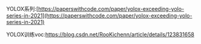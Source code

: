 YOLOX系列:[https://paperswithcode.com/paper/yolox-exceeding-yolo-series-in-2021](https://paperswithcode.com/paper/yolox-exceeding-yolo-series-in-2021)

YOLOX训练voc:https://blog.csdn.net/RooKichenn/article/details/123831658
